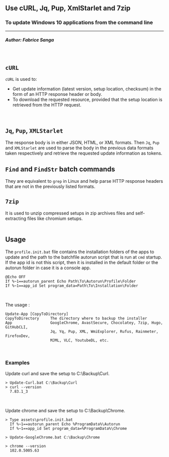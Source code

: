 ## **Use cURL, Jq, Pup, XmlStarlet and 7zip**
### **To update Windows 10 applications from the command line**
---
##### Author: Fabrice Sanga
<br/>

## **`cURL`**

`cURL` is used to:
- Get update information (latest version, setup location, checksum) in the form of an HTTP response header or body. 
- To download the requested resource, provided that the setup location is retrieved from the HTTP request.
<br/>

## **`Jq`, `Pup`, `XMLStarlet`**
The response body is in either JSON, HTML, or XML formats. Then `Jq`, `Pup` and `XMLStarlet` are used to parse the body in the previous data formats taken respectively and retrieve the requested update information as tokens.
<br/>

## **`Find` and `FindStr` batch commands**
They are equivalent to `grep` in Linux and help parse HTTP response headers that are not in the previously listed formats.
<br/>

## **`7zip`**
It is used to unzip compressed setups in zip archives files and self-extracting files like chromium setups.
<br/>
<br/>

## **Usage**
The `profile.init.bat` file contains the installation folders of the apps to update and the path to the batchfile autorun script that is run at `cmd` startup. If the app id is not this script, then it is installed in the default folder or the autorun folder in case it is a console app.
```batfile
@Echo OFF
If %~1==autorun_parent Echo Path\To\Autorun\Profile\Folder
If %~1==app_id Set program_data=Path\To\Installation\Folder
```
<br/>

The usage :
```batfile
Update-App [CopyToDirectory]
CopyToDirectory     The directory where to backup the installer
App                 GoogleChrome, AvastSecure, Chocolatey, 7zip, Hugo, GitHubCLI,
                    Jq, Yq, Pup, XML, WmiExplorer, Rufus, Rainmeter, FirefoxDev, 
                    MJML, VLC, YoutubeDL, etc.
```
<br/>

### **Examples**
Update curl and save the setup to C:\Backup\Curl.
```batchfile
> Update-Curl.bat C:\Backup\Curl
> curl --version
  7.83.1_3
```
<br/>

Update chrome and save the setup to C:\Backup\Chrome.

```batchfile
> Type assets\profile.init.bat
  If %~1==autorun_parent Echo %ProgramData%\Autorun
  If %~1==app_id Set program_data=%ProgramData%\Chrome

> Update-GoogleChrome.bat C:\Backup\Chrome

> chrome --version
  102.0.5005.63
```